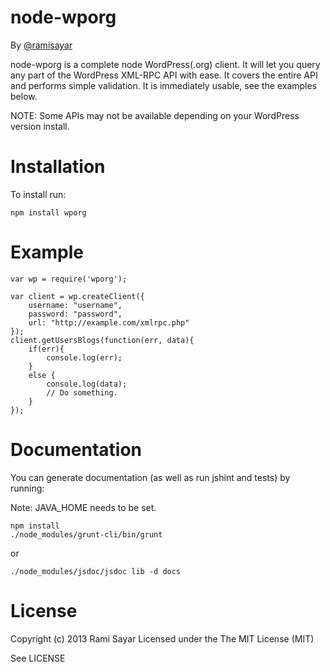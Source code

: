 node-wporg
==========

By [@ramisayar](http://twitter.com/ramisayar)

node-wporg is a complete node WordPress(.org) client. It will let you query any part of the WordPress XML-RPC API with
ease. It covers the entire API and performs simple validation. It is immediately usable, see the examples below.

NOTE: Some APIs may not be available depending on your WordPress version install.

Installation
============

To install run:

```
npm install wporg
```

Example
=======

```
var wp = require('wporg');

var client = wp.createClient({
    username: "username",
    password: "password",
    url: "http://example.com/xmlrpc.php"
});
client.getUsersBlogs(function(err, data){
    if(err){
        console.log(err);
    }
    else {
        console.log(data);
        // Do something.
    }
});
```

Documentation
=============

You can generate documentation (as well as run jshint and tests) by running:

Note: JAVA_HOME needs to be set.

```
npm install
./node_modules/grunt-cli/bin/grunt
```

or

```
./node_modules/jsdoc/jsdoc lib -d docs
```

License
=======

Copyright (c) 2013 Rami Sayar
Licensed under the The MIT License (MIT)

See LICENSE